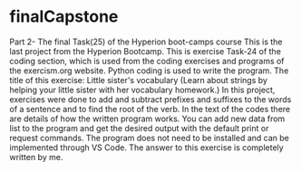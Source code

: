 # finalCapstone
Part 2- The final Task(25) of the Hyperion boot-camps course 
This is the last project from the Hyperion Bootcamp.
This is exercise Task-24 of the coding section, which is used from the coding exercises and programs of the exercism.org website. Python coding is used to write the program.
The title of this exercise: Little sister's vocabulary (Learn about strings by helping your little sister with her vocabulary homework.)
In this project, exercises were done to add and subtract prefixes and suffixes to the words of a sentence and to find the root of the verb.
In the text of the codes there are details of how the written program works.
You can add new data from list to the program and get the desired output with the default print or request commands.
The program does not need to be installed and can be implemented through VS Code.
The answer to this exercise is completely written by me.
